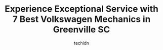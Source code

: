 ---
layout: ampstory
image: https://images.unsplash.com/photo-1639928849293-7f9ff81e41d3?ixlib=rb-4.0.3&ixid=MnwxMjA3fDB8MHxwaG90by1wYWdlfHx8fGVufDB8fHx8&auto=format&fit=crop&w=640&h=853&q=80
author: techidn
featured: false
description: When it comes to maintaining and repairing your vehicle in Greenville SC, USA, you deserve nothing but the best. Thats why the 7 best Volkswagen Mechanic in the area are here to offer their
title: Experience Exceptional Service with 7 Best Volkswagen Mechanics in Greenville SC
cover:
   title: Experience Exceptional Service with 7 Best Volkswagen Mechanics in Greenville SC
   subtitle: Rickpate
   background: https://images.unsplash.com/photo-1639928849293-7f9ff81e41d3?ixlib=rb-4.0.3&ixid=MnwxMjA3fDB8MHxwaG90by1wYWdlfHx8fGVufDB8fHx8&auto=format&fit=crop&w=640&h=853&q=80

pages: 
 - layout: thirds
   top: <h1>#1 Christian Brothers Automotive Greenville</h1>
   bottom: "<p>Our car hit a badly placed parking block and made the plastic covering the engine at the bottom fold over, we were from out of town and looked up mechanistic near by and </p>"
   background: https://www.knot35.com/toplist/wp-content/uploads/2023/06/best-volkswagen-mechanic-1-in-greenville-sc-1685835738.jpeg
   backgroundblur: true
 - layout: thirds
   top: <h1>#2 North Hills Automotive Augusta Street</h1>
   bottom: "<p>1428 Augusta St, Greenville, SC 29605, United States</p>"
   background: https://www.knot35.com/toplist/wp-content/uploads/2023/06/best-volkswagen-mechanic-2-in-greenville-sc-1685835739.jpeg
   cta:
      link: https://www.knot35.com/toplist/experience-exceptional-service-with-7-best-volkswagen-mechanics-in-greenville-sc/
      text: Experience Exceptional Service with 7 Best Volkswagen Mechanics in Greenville SC
 - layout: thirds
   top: <h1>#3 Sarks Greenville Auto Repair</h1>
   bottom: "<p>1900 Wade Hampton Blvd, Greenville, SC 29615, United States</p>"
   background: https://www.knot35.com/toplist/wp-content/uploads/2023/06/best-volkswagen-mechanic-3-in-greenville-sc-1685835739.jpeg
   cta:
      link: https://www.knot35.com/toplist/experience-exceptional-service-with-7-best-volkswagen-mechanics-in-greenville-sc/
      text: Experience Exceptional Service with 7 Best Volkswagen Mechanics in Greenville SC
 - layout: thirds
   top: <h1>#4 Vintage Auto</h1>
   bottom: "<p>605 Pine Knoll Dr, Greenville, SC 29609, United States</p>"
   background: https://images.unsplash.com/photo-1604871000636-074fa5117945?ixlib=rb-4.0.3&ixid=MnwxMjA3fDB8MHxwaG90by1wYWdlfHx8fGVufDB8fHx8&auto=format&fit=crop&w=640&h=853&q=80
   cta:
      link: https://www.knot35.com/toplist/experience-exceptional-service-with-7-best-volkswagen-mechanics-in-greenville-sc/
      text: Experience Exceptional Service with 7 Best Volkswagen Mechanics in Greenville SC
 - layout: thirds
   top: <h1>#5 Foreign Cars Unlimited</h1>
   bottom: "<p>5505 Augusta Rd, Greenville, SC 29605, United States</p>"
   background: https://images.unsplash.com/photo-1564951434112-64d74cc2a2d7?ixlib=rb-4.0.3&ixid=MnwxMjA3fDB8MHxwaG90by1wYWdlfHx8fGVufDB8fHx8&auto=format&fit=crop&w=640&h=853&q=80
   cta:
      link: https://www.knot35.com/toplist/experience-exceptional-service-with-7-best-volkswagen-mechanics-in-greenville-sc/
      text: Experience Exceptional Service with 7 Best Volkswagen Mechanics in Greenville SC
 - layout: thirds
   top: <h1>#6 Fishers Garage</h1>
   bottom: "<p>639 Congaree Rd, Greenville, SC 29607, United States</p>"
   background: https://images.unsplash.com/photo-1518640467707-6811f4a6ab73?ixlib=rb-4.0.3&ixid=MnwxMjA3fDB8MHxwaG90by1wYWdlfHx8fGVufDB8fHx8&auto=format&fit=crop&w=640&h=853&q=80
   cta:
      link: https://www.knot35.com/toplist/experience-exceptional-service-with-7-best-volkswagen-mechanics-in-greenville-sc/
      text: Experience Exceptional Service with 7 Best Volkswagen Mechanics in Greenville SC
 - layout: thirds
   top: <h1>#7 Tims Automotive Service</h1>
   bottom: "<p>901 Wade Hampton Blvd, Greenville, SC 29609, United States</p>"
   background: https://images.unsplash.com/photo-1533998839656-76f5e4b2bccb?ixlib=rb-4.0.3&ixid=MnwxMjA3fDB8MHxwaG90by1wYWdlfHx8fGVufDB8fHx8&auto=format&fit=crop&w=640&h=853&q=80
   cta:
      link: https://www.knot35.com/toplist/experience-exceptional-service-with-7-best-volkswagen-mechanics-in-greenville-sc/
      text: Experience Exceptional Service with 7 Best Volkswagen Mechanics in Greenville SC
 - layout: thirds
   middle: Continue reading...
   background: https://images.unsplash.com/photo-1597773150796-e5c14ebecbf5?ixlib=rb-4.0.3&ixid=MnwxMjA3fDB8MHxwaG90by1wYWdlfHx8fGVufDB8fHx8&auto=format&fit=crop&w=640&h=853&q=80
   cta:
      link: https://www.knot35.com/toplist/experience-exceptional-service-with-7-best-volkswagen-mechanics-in-greenville-sc/
      text: Experience Exceptional Service with 7 Best Volkswagen Mechanics in Greenville SC
      
---